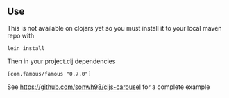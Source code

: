 ## Use
This is not available on clojars yet so you must install it to your local maven repo with
```
lein install
```

Then in your project.clj dependencies
```
[com.famous/famous "0.7.0"]
```

See https://github.com/sonwh98/cljs-carousel for a complete example